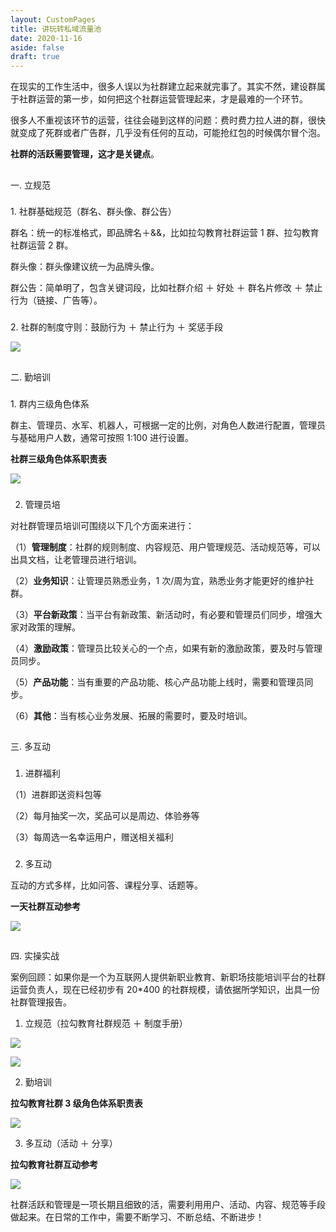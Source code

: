 ```yaml
---
layout: CustomPages
title: 讲玩转私域流量池
date: 2020-11-16
aside: false
draft: true
---
```


在现实的工作生活中，很多人误以为社群建立起来就完事了。其实不然，建设群属于社群运营的第一步，如何把这个社群运营管理起来，才是最难的一个环节。

很多人不重视该环节的运营，往往会碰到这样的问题：费时费力拉人进的群，很快就变成了死群或者广告群，几乎没有任何的互动，可能抢红包的时候偶尔冒个泡。

**社群的活跃需要管理，这才是关键点**。

##

一. 立规范

###

1\. 社群基础规范（群名、群头像、群公告）

群名：统一的标准格式，即品牌名＋&&，比如拉勾教育社群运营 1 群、拉勾教育社群运营 2 群。

群头像：群头像建议统一为品牌头像。

群公告：简单明了，包含关键词段，比如社群介绍 ＋ 好处 ＋ 群名片修改 ＋ 禁止行为（链接、广告等）。

###

2\. 社群的制度守则：鼓励行为 ＋ 禁止行为 ＋ 奖惩手段

![](https://s0.lgstatic.com/i/image3/M01/71/26/Cgq2xl5l8muAHmVLAACeTp5cpH8120.png)

##

二. 勤培训

###

1\. 群内三级角色体系

群主、管理员、水军、机器人，可根据一定的比例，对角色人数进行配置，管理员与基础用户人数，通常可按照 1:100 进行设置。

**社群三级角色体系职责表**

![](https://s0.lgstatic.com/i/image3/M01/71/26/CgpOIF5l8pGAUXpDAACoTPtkSIs729.png)

###

2. 管理员培

对社群管理员培训可围绕以下几个方面来进行：

（1）**管理制度**：社群的规则制度、内容规范、用户管理规范、活动规范等，可以出具文档，让老管理员进行培训。

（2）**业务知识**：让管理员熟悉业务，1 次/周为宜，熟悉业务才能更好的维护社群。

（3）**平台新政策**：当平台有新政策、新活动时，有必要和管理员们同步，增强大家对政策的理解。

（4）**激励政策**：管理员比较关心的一个点，如果有新的激励政策，要及时与管理员同步。

（5）**产品功能**：当有重要的产品功能、核心产品功能上线时，需要和管理员同步。

（6）**其他**：当有核心业务发展、拓展的需要时，要及时培训。

##

三. 多互动

###

1. 进群福利

（1）进群即送资料包等

（2）每月抽奖一次，奖品可以是周边、体验券等

（3）每周选一名幸运用户，赠送相关福利

###

2. 多互动

互动的方式多样，比如问答、课程分享、话题等。

**一天社群互动参考**

![](https://s0.lgstatic.com/i/image3/M01/71/26/CgpOIF5l8yaAZnwfAABm5Eq0f7o078.png)

##

四. 实操实战

案例回顾：如果你是一个为互联网人提供新职业教育、新职场技能培训平台的社群运营负责人，现在已经初步有 20\*400 的社群规模，请依据所学知识，出具一份社群管理报告。

1. 立规范（拉勾教育社群规范 ＋ 制度手册）

![](https://s0.lgstatic.com/i/image3/M01/71/27/Cgq2xl5l8zeASz-RAACFvB1KC18630.png)

![](https://s0.lgstatic.com/i/image3/M01/71/27/Cgq2xl5l80OAcBvQAACfBcaZml4578.png)

2. 勤培训

**拉勾教育社群 3 级角色体系职责表**

![](https://s0.lgstatic.com/i/image3/M01/71/27/CgpOIF5l82eAHmyXAADhfg4nJVE695.png)

3. 多互动（活动 ＋ 分享）

**拉勾教育社群互动参考**

![](https://s0.lgstatic.com/i/image3/M01/71/27/Cgq2xl5l84uAHFj2AADLuH8TASU739.png)

社群活跃和管理是一项长期且细致的活，需要利用用户、活动、内容、规范等手段做起来。在日常的工作中，需要不断学习、不断总结、不断进步！
